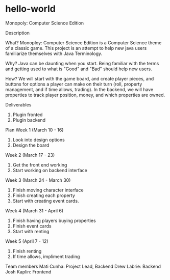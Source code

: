 # hello-world
Monopoly: Computer Science Edition

Description

What?
Monoploy: Computer Science Edition is a Computer Science theme of a classic game. This project is an attempt to help new java users familiarize themselves with Java Terminology.

Why?
Java can be daunting when you start. Being familiar with the terms and getting used to what is "Good" and "Bad" should help new users. 

How?
We will start with the game board, and create player pieces, and buttons for options a player can make on their turn (roll, property management, and if time allows, trading). In the backend, we will have properties to track player position, money, and which properties are owned. 

Deliverables
1. Plugin fronted
2. Plugin backend

Plan
Week 1 (March 10 - 16)
1. Look into design options
2. Design the board

Week 2 (March 17 - 23)
1. Get the front end working
2. Start working on backend interface

Week 3 (March 24 - March 30)
1. Finish moving character interface
2. Finish creating each property
3. Start with creating event cards.

Week 4 (March 31 - April 6)
1. Finish having players buying properties
2. Finish event cards
3. Start with renting 

Week 5 (April 7 - 12)
1. Finish renting
2. If time allows, impliment trading

Team members
Mati Cunha: Project Lead, Backend
Drew Labrie: Backend
Josh Kaplin: Frontend
